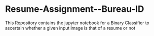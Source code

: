 # Resume-Assignment--Bureau-ID

This Repository contains the jupyter notebook for a Binary Classifier to ascertain whether a given input image is that of a resume or not
